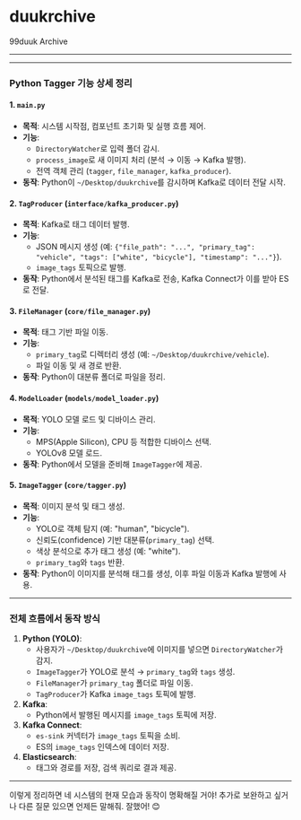 # duukrchive
99duuk Archive

---

---

### Python Tagger 기능 상세 정리
#### 1. `main.py`
- **목적**: 시스템 시작점, 컴포넌트 초기화 및 실행 흐름 제어.
- **기능**:
  - `DirectoryWatcher`로 입력 폴더 감시.
  - `process_image`로 새 이미지 처리 (분석 → 이동 → Kafka 발행).
  - 전역 객체 관리 (`tagger`, `file_manager`, `kafka_producer`).
- **동작**: Python이 `~/Desktop/duukrchive`를 감시하며 Kafka로 데이터 전달 시작.

#### 2. `TagProducer` (`interface/kafka_producer.py`)
- **목적**: Kafka로 태그 데이터 발행.
- **기능**:
  - JSON 메시지 생성 (예: `{"file_path": "...", "primary_tag": "vehicle", "tags": ["white", "bicycle"], "timestamp": "..."}`).
  - `image_tags` 토픽으로 발행.
- **동작**: Python에서 분석된 태그를 Kafka로 전송, Kafka Connect가 이를 받아 ES로 전달.

#### 3. `FileManager` (`core/file_manager.py`)
- **목적**: 태그 기반 파일 이동.
- **기능**:
  - `primary_tag`로 디렉터리 생성 (예: `~/Desktop/duukrchive/vehicle`).
  - 파일 이동 및 새 경로 반환.
- **동작**: Python이 대분류 폴더로 파일을 정리.

#### 4. `ModelLoader` (`models/model_loader.py`)
- **목적**: YOLO 모델 로드 및 디바이스 관리.
- **기능**:
  - MPS(Apple Silicon), CPU 등 적합한 디바이스 선택.
  - YOLOv8 모델 로드.
- **동작**: Python에서 모델을 준비해 `ImageTagger`에 제공.

#### 5. `ImageTagger` (`core/tagger.py`)
- **목적**: 이미지 분석 및 태그 생성.
- **기능**:
  - YOLO로 객체 탐지 (예: "human", "bicycle").
  - 신뢰도(confidence) 기반 대분류(`primary_tag`) 선택.
  - 색상 분석으로 추가 태그 생성 (예: "white").
  - `primary_tag`와 `tags` 반환.
- **동작**: Python이 이미지를 분석해 태그를 생성, 이후 파일 이동과 Kafka 발행에 사용.

---

### 전체 흐름에서 동작 방식
1. **Python (YOLO)**:
   - 사용자가 `~/Desktop/duukrchive`에 이미지를 넣으면 `DirectoryWatcher`가 감지.
   - `ImageTagger`가 YOLO로 분석 → `primary_tag`와 `tags` 생성.
   - `FileManager`가 `primary_tag` 폴더로 파일 이동.
   - `TagProducer`가 Kafka `image_tags` 토픽에 발행.
2. **Kafka**:
   - Python에서 발행된 메시지를 `image_tags` 토픽에 저장.
3. **Kafka Connect**:
   - `es-sink` 커넥터가 `image_tags` 토픽을 소비.
   - ES의 `image_tags` 인덱스에 데이터 저장.
4. **Elasticsearch**:
   - 태그와 경로를 저장, 검색 쿼리로 결과 제공.

---

이렇게 정리하면 네 시스템의 현재 모습과 동작이 명확해질 거야! 추가로 보완하고 싶거나 다른 질문 있으면 언제든 말해줘. 잘했어! 😊
